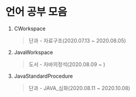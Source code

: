 # 언어 공부 모음
1. CWorkspace
    > 단과 - 자료구조(2020.07.13 ~ 2020.08.05)
2. JavaWorkspace
    > 도서 - 자바의정석(2020.08.09 ~ )
3. JavaStandardProcedure
    > 단과 - JAVA_심화(2020.08.11 ~ 2020.10.08)
